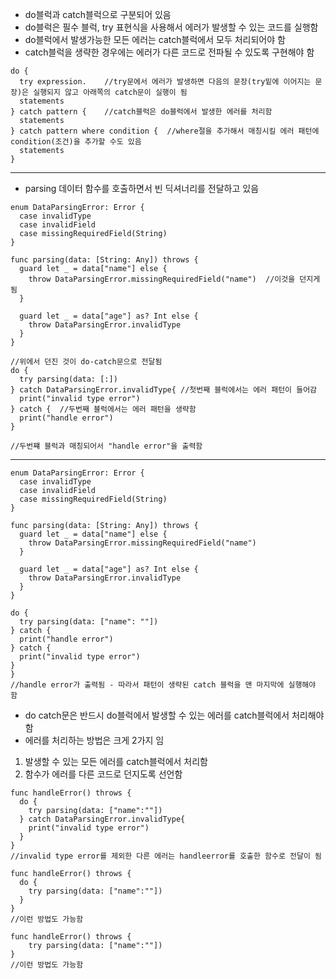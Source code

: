 - do블럭과 catch블럭으로 구분되어 있음
- do블럭은 필수 블럭, try 표현식을 사용해서 에러가 발생할 수 있는 코드를 실행함
- do블럭에서 발생가능한 모든 에러는 catch블럭에서 모두 처리되어야 함
- catch블럭을 생략한 경우에는 에러가 다른 코드로 전파될 수 있도록 구현해야 함
```
do {
  try expression.    //try문에서 에러가 발생하면 다음의 문장(try밑에 이어지는 문장)은 실행되지 않고 아래쪽의 catch문이 실행이 됨
  statements
} catch pattern {    //catch블럭은 do블럭에서 발생한 에러를 처리함
  statements
} catch pattern where condition {  //where절을 추가해서 매칭시킬 에러 패턴에 condition(조건)을 추가할 수도 있음
  statements
}
```
--------------------------------------------
- parsing 데이터 함수를 호출하면서 빈 딕셔너리를 전달하고 있음
```
enum DataParsingError: Error {
  case invalidType
  case invalidField
  case missingRequiredField(String)
}

func parsing(data: [String: Any]) throws {
  guard let _ = data["name"] else {
    throw DataParsingError.missingRequiredField("name")  //이것을 던지게 됨
  }
  
  guard let _ = data["age"] as? Int else {
    throw DataParsingError.invalidType
  }
}

//위에서 던진 것이 do-catch문으로 전달됨
do {  
  try parsing(data: [:])
} catch DataParsingError.invalidType{ //첫번째 블럭에서는 에러 패턴이 들어감
  print("invalid type error")
} catch {  //두번째 블럭에서는 에러 패턴을 생략함
  print("handle error")
}

//두번쨰 블럭과 매칭되어서 "handle error"을 출력함
```
---------------------------------------------
```
enum DataParsingError: Error {
  case invalidType
  case invalidField
  case missingRequiredField(String)
}

func parsing(data: [String: Any]) throws {
  guard let _ = data["name"] else {
    throw DataParsingError.missingRequiredField("name")  
  }
  
  guard let _ = data["age"] as? Int else {
    throw DataParsingError.invalidType
  }
}

do {
  try parsing(data: ["name": ""])
} catch {
  print("handle error")
} catch {
  print("invalid type error")
}
}
//handle error가 출력됨 - 따라서 패턴이 생략된 catch 블럭을 맨 마지막에 실행해야 함
```

- do catch문은 반드시 do블럭에서 발생할 수 있는 에러를 catch블럭에서 처리해야 함
- 에러를 처리하는 방법은 크게 2가지 임
1. 발생할 수 있는 모든 에러를 catch블럭에서 처리함  
2. 함수가 에러를 다른 코드로 던지도록 선언함
```
func handleError() throws {
  do {
    try parsing(data: ["name":""])
  } catch DataParsingError.invalidType{
    print("invalid type error")
  }
}
//invalid type error를 제외한 다른 에러는 handleerror를 호출한 함수로 전달이 됨 
```
```
func handleError() throws {
  do {
    try parsing(data: ["name":""])
  } 
}
//이런 방법도 가능함
```
```
func handleError() throws {
    try parsing(data: ["name":""])
}
//이런 방법도 가능함
```



